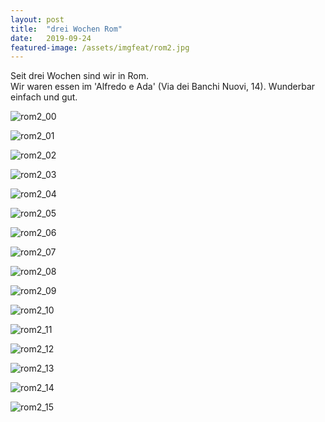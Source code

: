 ```yaml
---
layout: post
title:  "drei Wochen Rom"
date:   2019-09-24
featured-image: /assets/imgfeat/rom2.jpg
---
```

Seit drei Wochen sind wir in Rom.  
Wir waren essen im 'Alfredo e Ada' (Via dei Banchi Nuovi, 14). Wunderbar einfach und gut.

![rom2_00]({{site.baseurl}}/assets/img/07_rom2/rom2_00.jpg)

![rom2_01]({{site.baseurl}}/assets/img/07_rom2/rom2_01.jpg)

![rom2_02]({{site.baseurl}}/assets/img/07_rom2/rom2_02.jpg)

![rom2_03]({{site.baseurl}}/assets/img/07_rom2/rom2_03.jpg)

![rom2_04]({{site.baseurl}}/assets/img/07_rom2/rom2_04.jpg)

![rom2_05]({{site.baseurl}}/assets/img/07_rom2/rom2_05.jpg)

![rom2_06]({{site.baseurl}}/assets/img/07_rom2/rom2_06.jpg)

![rom2_07]({{site.baseurl}}/assets/img/07_rom2/rom2_07.jpg)

![rom2_08]({{site.baseurl}}/assets/img/07_rom2/rom2_08.jpg)

![rom2_09]({{site.baseurl}}/assets/img/07_rom2/rom2_09.jpg)

![rom2_10]({{site.baseurl}}/assets/img/07_rom2/rom2_10.jpg)

![rom2_11]({{site.baseurl}}/assets/img/07_rom2/rom2_11.jpg)

![rom2_12]({{site.baseurl}}/assets/img/07_rom2/rom2_12.jpg)

![rom2_13]({{site.baseurl}}/assets/img/07_rom2/rom2_13.jpg)

![rom2_14]({{site.baseurl}}/assets/img/07_rom2/rom2_14.jpg)

![rom2_15]({{site.baseurl}}/assets/img/07_rom2/rom2_15.jpg)